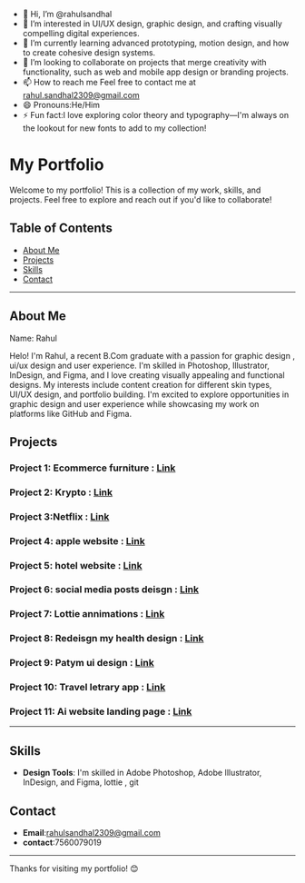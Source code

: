 - 👋 Hi, I’m @rahulsandhal
- 👀 I’m interested in UI/UX design, graphic design, and crafting visually compelling digital experiences.
- 🌱 I’m currently learning advanced prototyping, motion design, and how to create cohesive design systems.
- 💞️ I’m looking to collaborate on projects that merge creativity with functionality, such as web and mobile app design or branding projects.
- 📫 How to reach me Feel free to contact me at rahul.sandhal2309@gmail.com
- 😄 Pronouns:He/Him
- ⚡ Fun fact:I love exploring color theory and typography—I'm always on the lookout for new fonts to add to my collection!


# My Portfolio

Welcome to my portfolio! This is a collection of my work, skills, and projects. Feel free to explore and reach out if you'd like to collaborate!

## Table of Contents
- [About Me](#about-me)
- [Projects](#projects)
- [Skills](#skills)
- [Contact](#contact)

---

## About Me

Name: Rahul

Helo! I'm Rahul, a recent B.Com graduate with a passion for graphic design , ui/ux design and user experience. I'm skilled in Photoshop, Illustrator, InDesign, and Figma, and I love creating visually appealing and functional designs. My interests include content creation for different skin types, UI/UX design, and portfolio building. I'm excited to explore opportunities in graphic design and user experience while showcasing my work on platforms like GitHub and Figma. 

## Projects

### Project 1: Ecommerce furniture    :  [Link](https://github.com/rahulsandhal/Ecommerce-furnutire)


### Project 2: Krypto                 :  [Link ](https://github.com/rahulsandhal/krypto)


### Project 3:Netflix                 :  [Link](https://github.com/rahulsandhal/Netflix-redesign)


### Project 4: apple website          :  [Link ](https://github.com/rahulsandhal/apple-website)


### Project 5: hotel website          :  [Link ](https://github.com/rahulsandhal/Hotel-website)


### Project 6: social media posts deisgn         :  [Link ](https://github.com/rahulsandhal/instagram-posts-design)


### Project 7: Lottie annimations         :  [Link ](https://github.com/rahulsandhal/lottie-files)


### Project 8: Redeisgn my health design        :  [Link ](https://github.com/rahulsandhal/redesign-my-health-ui)


### Project 9: Patym ui design        :  [Link ](https://github.com/rahulsandhal/Paytm-ui-design)


### Project 10: Travel letrary app      :  [Link ](https://github.com/rahulsandhal/Travel-Itinerary-App)


### Project 11: Ai website landing page      :  [Link ](https://github.com/rahulsandhal/Ai-website-landing-page)

---

## Skills


- **Design Tools**: I'm skilled in Adobe Photoshop, Adobe Illustrator, InDesign, and Figma, lottie , git 

## Contact

- **Email**:rahulsandhal2309@gmail.com
- **contact**:7560079019

---

Thanks for visiting my portfolio! 😊


<!---
rahulsandhal/rahulsandhal is a ✨ special ✨ repository because its `README.md` (this file) appears on your GitHub profile.
You can click the Preview link to take a look at your changes.
--->
